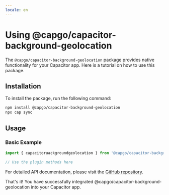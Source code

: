 ```yaml
---
locale: en
---
```

# Using @capgo/capacitor-background-geolocation

The `@capgo/capacitor-background-geolocation` package provides native functionality for your Capacitor app. Here is a tutorial on how to use this package.

## Installation

To install the package, run the following command:

```bash
npm install @capgo/capacitor-background-geolocation
npx cap sync
```

## Usage

### Basic Example

```typescript
import { capacitoruackgroundgeolocation } from '@capgo/capacitor-background-geolocation';

// Use the plugin methods here
```

For detailed API documentation, please visit the [GitHub repository](https://github.com/Cap-go/capacitor-background-geolocation).

That's it! You have successfully integrated @capgo/capacitor-background-geolocation into your Capacitor app.
